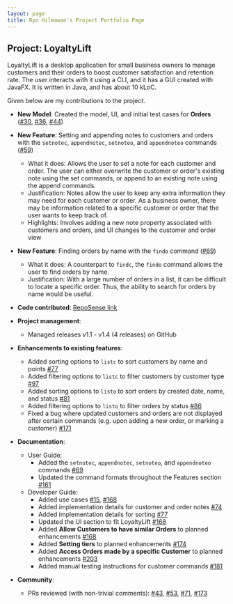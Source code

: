 ```yaml
---
layout: page
title: Ryo Hilmawan's Project Portfolio Page
---
```


## Project: LoyaltyLift

LoyaltyLift is a desktop application for small business owners to manage customers and their orders to boost customer satisfaction and retention rate. The user interacts with it using a CLI, and it has a GUI created with JavaFX. It is written in Java, and has about 10 kLoC.

Given below are my contributions to the project.

* **New Model**: Created the model, UI, and initial test cases for **Orders** ([\#30](https://github.com/AY2223S2-CS2103T-T09-3/tp/pull/30), [\#36](https://github.com/AY2223S2-CS2103T-T09-3/tp/pull/36), [\#44](https://github.com/AY2223S2-CS2103T-T09-3/tp/pull/44))

* **New Feature**: Setting and appending notes to customers and orders with the `setnotec`,  `appendnotec`, `setnoteo`, and `appendnoteo` commands ([\#59](https://github.com/AY2223S2-CS2103T-T09-3/tp/pull/59))
  * What it does: Allows the user to set a note for each customer and order. The user can either overwrite the customer or order's existing note using the set commands, or append to an existing note using the append commands. 
  * Justification: Notes allow the user to keep any extra information they may need for each customer or order. As a business owner, there may be information related to a specific customer or order that the user wants to keep track of.
  * Highlights: Involves adding a new note property associated with customers and orders, and UI changes to the customer and order view

* **New Feature**: Finding orders by name with the `findo` command ([\#69](https://github.com/AY2223S2-CS2103T-T09-3/tp/pull/69))
  * What it does: A counterpart to `findc`, the `findo` command allows the user to find orders by name. 
  * Justification: With a large number of orders in a list, it can be difficult to locate a specific order. Thus, the ability to search for orders by name would be useful.

* **Code contributed**: [RepoSense link](https://nus-cs2103-ay2223s2.github.io/tp-dashboard/?search=cloudhill&breakdown=true)

* **Project management**:
  * Managed releases v1.1 - v1.4 (4 releases) on GitHub

* **Enhancements to existing features**:
  * Added sorting options to `listc` to sort customers by name and points [\#77](https://github.com/AY2223S2-CS2103T-T09-3/tp/pull/77)
  * Added filtering options to `listc` to filter customers by customer type [\#97](https://github.com/AY2223S2-CS2103T-T09-3/tp/pull/97)
  * Added sorting options to `listo` to sort orders by created date, name, and status [\#81](https://github.com/AY2223S2-CS2103T-T09-3/tp/pull/81)
  * Added filtering options to `listo` to filter orders by status [\#86](https://github.com/AY2223S2-CS2103T-T09-3/tp/pull/86)
  * Fixed a bug where updated customers and orders are not displayed after certain commands (e.g. upon adding a new order, or marking a customer) [\#171](https://github.com/AY2223S2-CS2103T-T09-3/tp/pull/171)

* **Documentation**:
  * User Guide:
    * Added the `setnotec`, `appendnotec`, `setnoteo`, and `appendnoteo` commands [\#69](https://github.com/AY2223S2-CS2103T-T09-3/tp/pull/69)
    * Updated the command formats throughout the Features section [\#161](https://github.com/AY2223S2-CS2103T-T09-3/tp/pull/161)
  * Developer Guide:
    * Added use cases [\#15](https://github.com/AY2223S2-CS2103T-T09-3/tp/pull/15), [\#168](https://github.com/AY2223S2-CS2103T-T09-3/tp/pull/168)
    * Added implementation details for customer and order notes [\#74](https://github.com/AY2223S2-CS2103T-T09-3/tp/pull/74)
    * Added implementation details for sorting [\#77](https://github.com/AY2223S2-CS2103T-T09-3/tp/pull/77)
    * Updated the UI section to fit LoyaltyLift [\#168](https://github.com/AY2223S2-CS2103T-T09-3/tp/pull/168)
    * Added **Allow Customers to have similar Orders** to planned enhancements [\#168](https://github.com/AY2223S2-CS2103T-T09-3/tp/pull/168)
    * Added **Setting tiers** to planned enhancements [\#174](https://github.com/AY2223S2-CS2103T-T09-3/tp/pull/174)
    * Added **Access Orders made by a specific Customer** to planned enhancements [\#203](https://github.com/AY2223S2-CS2103T-T09-3/tp/pull/203)
    * Added manual testing instructions for customer commands [\#181](https://github.com/AY2223S2-CS2103T-T09-3/tp/pull/181)

* **Community**:
  * PRs reviewed (with non-trivial comments): [\#43](https://github.com/AY2223S2-CS2103T-T09-3/tp/pull/43), [\#53](https://github.com/AY2223S2-CS2103T-T09-3/tp/pull/53), [\#71](https://github.com/AY2223S2-CS2103T-T09-3/tp/pull/71), [\#173](https://github.com/AY2223S2-CS2103T-T09-3/tp/pull/173)

